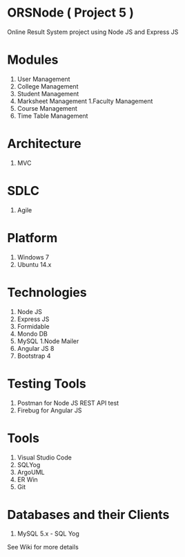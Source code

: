 # ORSNode ( Project 5 )
Online Result System project using Node JS and Express JS

# Modules 
1. User Management
1. College Management
1. Student Management
1. Marksheet Management
1.Faculty Management 
1. Course Management 
1. Time Table Management

# Architecture  
1. MVC

# SDLC

1. Agile 

# Platform 
1. Windows 7
1. Ubuntu 14.x

# Technologies
1. Node JS 
1. Express JS
1. Formidable
1. Mondo DB
1. MySQL
1.Node Mailer
1. Angular JS 8
1. Bootstrap 4

# Testing Tools
1. Postman for Node JS REST API test
1. Firebug for Angular JS

# Tools
1. Visual Studio Code
1. SQLYog 
1. ArgoUML
1. ER Win
1. Git

# Databases and their Clients 
1. MySQL 5.x  -  SQL Yog

See Wiki for more details
